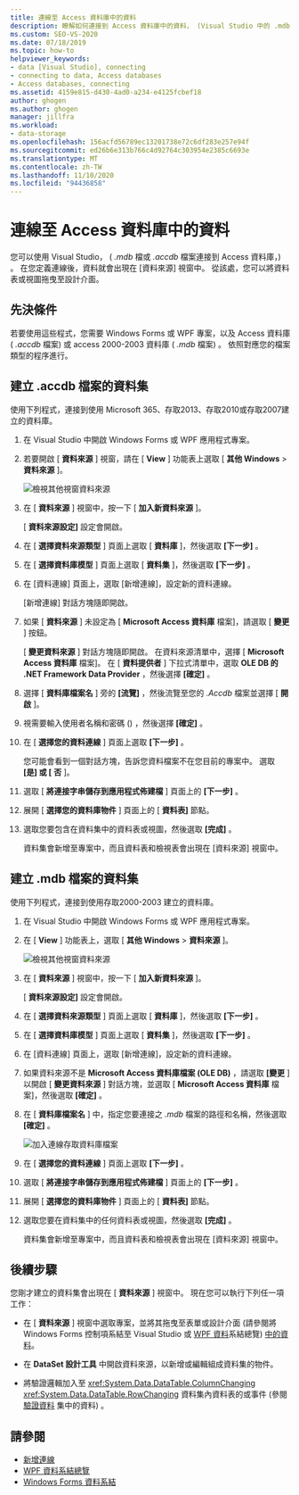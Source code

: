 ```yaml
---
title: 連線至 Access 資料庫中的資料
description: 瞭解如何連接到 Access 資料庫中的資料， (Visual Studio 中的 .mdb 檔或 .accdb 檔案) 。
ms.custom: SEO-VS-2020
ms.date: 07/18/2019
ms.topic: how-to
helpviewer_keywords:
- data [Visual Studio], connecting
- connecting to data, Access databases
- Access databases, connecting
ms.assetid: 4159e815-d430-4ad0-a234-e4125fcbef18
author: ghogen
ms.author: ghogen
manager: jillfra
ms.workload:
- data-storage
ms.openlocfilehash: 156acfd56789ec13201738e72c6df283e257e94f
ms.sourcegitcommit: ed26b6e313b766c4d92764c303954e2385c6693e
ms.translationtype: MT
ms.contentlocale: zh-TW
ms.lasthandoff: 11/10/2020
ms.locfileid: "94436858"
---
```

# <a name="connect-to-data-in-an-access-database"></a>連線至 Access 資料庫中的資料

您可以使用 Visual Studio， ( *.mdb* 檔或 *.accdb* 檔案連接到 Access 資料庫，) 。 在您定義連線後，資料就會出現在 [資料來源] 視窗中。 從該處，您可以將資料表或視圖拖曳至設計介面。

## <a name="prerequisites"></a>先決條件

若要使用這些程式，您需要 Windows Forms 或 WPF 專案，以及 Access 資料庫 ( *.accdb* 檔案) 或 access 2000-2003 資料庫 ( *.mdb* 檔案) 。 依照對應您的檔案類型的程序進行。

## <a name="create-a-dataset-for-an-accdb-file"></a>建立 .accdb 檔案的資料集

使用下列程式，連接到使用 Microsoft 365、存取2013、存取2010或存取2007建立的資料庫。

1. 在 Visual Studio 中開啟 Windows Forms 或 WPF 應用程式專案。

2. 若要開啟 [ **資料來源** ] 視窗，請在 [ **View** ] 功能表上選取 [ **其他 Windows**  >  **資料來源** ]。

   ![檢視其他視窗資料來源](../data-tools/media/viewdatasources.png)

3. 在 [ **資料來源** ] 視窗中，按一下 [ **加入新資料來源** ]。

   [ **資料來源設定]** 設定會開啟。

4. 在 [ **選擇資料來源類型** ] 頁面上選取 [ **資料庫** ]，然後選取 **[下一步]** 。

5. 在 [ **選擇資料庫模型** ] 頁面上選取 [ **資料集** ]，然後選取 **[下一步]** 。

6. 在 [資料連線] 頁面上，選取 [新增連線]，設定新的資料連線。

   [新增連線] 對話方塊隨即開啟。

7. 如果 [ **資料來源** ] 未設定為 [ **Microsoft Access 資料庫** 檔案]，請選取 [ **變更** ] 按鈕。

   [ **變更資料來源** ] 對話方塊隨即開啟。 在資料來源清單中，選擇 [ **Microsoft Access 資料庫** 檔案]。 在 [ **資料提供者** ] 下拉式清單中，選取 **OLE DB 的 .NET Framework Data Provider** ，然後選擇 **[確定]** 。

8. 選擇 [ **資料庫檔案名** ] 旁的 **[流覽]** ，然後流覽至您的 *.Accdb* 檔案並選擇 [ **開啟** ]。

9. 視需要輸入使用者名稱和密碼 () ，然後選擇 **[確定]** 。

10. 在 [ **選擇您的資料連線** ] 頁面上選取 **[下一步]** 。

    您可能會看到一個對話方塊，告訴您資料檔案不在您目前的專案中。 選取 **[是] 或 [** **否** ]。

11. 選取 [ **將連接字串儲存到應用程式佈建檔** ] 頁面上的 **[下一步]** 。

12. 展開 [ **選擇您的資料庫物件** ] 頁面上的 [ **資料表]** 節點。

13. 選取您要包含在資料集中的資料表或視圖，然後選取 **[完成]** 。

    資料集會新增至專案中，而且資料表和檢視表會出現在 [資料來源] 視窗中。

## <a name="create-a-dataset-for-an-mdb-file"></a>建立 .mdb 檔案的資料集

使用下列程式，連接到使用存取2000-2003 建立的資料庫。

1. 在 Visual Studio 中開啟 Windows Forms 或 WPF 應用程式專案。

2. 在 [ **View** ] 功能表上，選取 [ **其他 Windows**  >  **資料來源** ]。

   ![檢視其他視窗資料來源](../data-tools/media/viewdatasources.png)

3. 在 [ **資料來源** ] 視窗中，按一下 [ **加入新資料來源** ]。

    [ **資料來源設定]** 設定會開啟。

4. 在 [ **選擇資料來源類型** ] 頁面上選取 [ **資料庫** ]，然後選取 **[下一步]** 。

5. 在 [ **選擇資料庫模型** ] 頁面上選取 [ **資料集** ]，然後選取 **[下一步]** 。

6. 在 [資料連線] 頁面上，選取 [新增連線]，設定新的資料連線。

7. 如果資料來源不是 **Microsoft Access 資料庫檔案 (OLE DB)** ，請選取 **[變更** ] 以開啟 [ **變更資料來源** ] 對話方塊，並選取 [ **Microsoft Access 資料庫** 檔案]，然後選取 **[確定]** 。

8. 在 [ **資料庫檔案名** ] 中，指定您要連接之 *.mdb* 檔案的路徑和名稱，然後選取 **[確定]** 。

   ![加入連線存取資料庫檔案](../data-tools/media/add-connection-access-db.png)

9. 在 [ **選擇您的資料連線** ] 頁面上選取 **[下一步]** 。

10. 選取 [ **將連接字串儲存到應用程式佈建檔** ] 頁面上的 **[下一步]** 。

11. 展開 [ **選擇您的資料庫物件** ] 頁面上的 [ **資料表]** 節點。

12. 選取您要在資料集中的任何資料表或視圖，然後選取 **[完成]** 。

    資料集會新增至專案中，而且資料表和檢視表會出現在 [資料來源] 視窗中。

## <a name="next-steps"></a>後續步驟

您剛才建立的資料集會出現在 [ **資料來源** ] 視窗中。 現在您可以執行下列任一項工作：

- 在 [ **資料來源** ] 視窗中選取專案，並將其拖曳至表單或設計介面 (請參閱將 Windows Forms 控制項系結至 Visual Studio 或 [WPF 資料](/dotnet/desktop-wpf/data/data-binding-overview)系結總覽) [中的資料](../data-tools/bind-windows-forms-controls-to-data-in-visual-studio.md)。

- 在 **DataSet 設計工具** 中開啟資料來源，以新增或編輯組成資料集的物件。

- 將驗證邏輯加入至 <xref:System.Data.DataTable.ColumnChanging> <xref:System.Data.DataTable.RowChanging> 資料集內資料表的或事件 (參閱 [驗證資料](../data-tools/validate-data-in-datasets.md) 集中的資料) 。

## <a name="see-also"></a>請參閱

- [新增連線](../data-tools/add-new-connections.md)
- [WPF 資料系結總覽](/dotnet/framework/wpf/data/data-binding-overview)
- [Windows Forms 資料系結](/dotnet/framework/winforms/data-binding-and-windows-forms)
